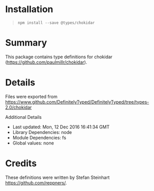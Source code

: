 # Installation
> `npm install --save @types/chokidar`

# Summary
This package contains type definitions for chokidar (https://github.com/paulmillr/chokidar).

# Details
Files were exported from https://www.github.com/DefinitelyTyped/DefinitelyTyped/tree/types-2.0/chokidar

Additional Details
 * Last updated: Mon, 12 Dec 2016 16:41:34 GMT
 * Library Dependencies: node
 * Module Dependencies: fs
 * Global values: none

# Credits
These definitions were written by Stefan Steinhart <https://github.com/reppners/>.
